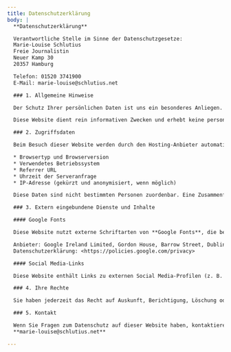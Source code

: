 ```yaml
---
title: Datenschutzerklärung
body: |
  **Datenschutzerklärung**

  Verantwortliche Stelle im Sinne der Datenschutzgesetze:
  Marie-Louise Schlutius
  Freie Journalistin
  Neuer Kamp 30
  20357 Hamburg

  Telefon: 01520 3741900
  E-Mail: marie-louise@schlutius.net

  ### 1. Allgemeine Hinweise

  Der Schutz Ihrer persönlichen Daten ist uns ein besonderes Anliegen. Wir verarbeiten Ihre Daten daher ausschließlich auf Grundlage der gesetzlichen Bestimmungen (DSGVO, TMG).

  Diese Website dient rein informativen Zwecken und erhebt keine personenbezogenen Daten über Kontaktformulare oder Newsletter-Anmeldungen.

  ### 2. Zugriffsdaten

  Beim Besuch dieser Website werden durch den Hosting-Anbieter automatisch Informationen in sogenannten Server-Logfiles gespeichert, wie:

  * Browsertyp und Browserversion
  * Verwendetes Betriebssystem
  * Referrer URL
  * Uhrzeit der Serveranfrage
  * IP-Adresse (gekürzt und anonymisiert, wenn möglich)

  Diese Daten sind nicht bestimmten Personen zuordenbar. Eine Zusammenführung dieser Daten mit anderen Datenquellen wird nicht vorgenommen.

  ### 3. Extern eingebundene Dienste und Inhalte

  #### Google Fonts

  Diese Website nutzt externe Schriftarten von **Google Fonts**, die beim Aufruf der Seite direkt von Google-Servern geladen werden. Hierbei kann es zur Übertragung Ihrer IP-Adresse an Google kommen.

  Anbieter: Google Ireland Limited, Gordon House, Barrow Street, Dublin 4, Irland.
  Datenschutzerklärung: <https://policies.google.com/privacy>

  #### Social Media-Links

  Diese Website enthält Links zu externen Social Media-Profilen (z. B. Instagram, LinkedIn). Beim Klicken auf einen solchen Link verlassen Sie unsere Seite, und es gelten die Datenschutzbestimmungen des jeweiligen Dienstes.

  ### 4. Ihre Rechte

  Sie haben jederzeit das Recht auf Auskunft, Berichtigung, Löschung oder Einschränkung der Verarbeitung Ihrer gespeicherten personenbezogenen Daten sowie ein Recht auf Datenübertragbarkeit.

  ### 5. Kontakt

  Wenn Sie Fragen zum Datenschutz auf dieser Website haben, kontaktieren Sie uns bitte unter:
  **marie-louise@schlutius.net**

---
```

